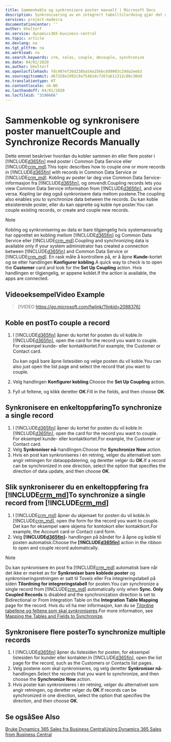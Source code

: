 ```yaml
---
title: Sammenkoble og synkronisere poster manuelt | Microsoft Docs
description: Synkronisering av en integrert tabelltilordning gjør det mulig å synkronisere data i alle poster i en tabell i Business Central og Dynamics 365 Sales-enhet som er koblet.
services: project-madeira
documentationcenter: ''
author: bholtorf
ms.service: dynamics365-business-central
ms.topic: article
ms.devlang: na
ms.tgt_pltfrm: na
ms.workload: na
ms.search.keywords: crm, sales, couple, decouple, synchronize
ms.date: 04/01/2020
ms.author: bholtorf
ms.openlocfilehash: fdc407ef26d238ba54a2566cdd9003c29da2eeb3
ms.sourcegitcommit: d67328e1992c9a754b14c7267ab11312c80c38dd
ms.translationtype: HT
ms.contentlocale: nb-NO
ms.lasthandoff: 04/01/2020
ms.locfileid: "3196666"
---
```

# <a name="couple-and-synchronize-records-manually"></a><span data-ttu-id="cf5f3-103">Sammenkoble og synkronisere poster manuelt</span><span class="sxs-lookup"><span data-stu-id="cf5f3-103">Couple and Synchronize Records Manually</span></span>
<span data-ttu-id="cf5f3-104">Dette emnet beskriver hvordan du kobler sammen én eller flere poster i [!INCLUDE[d365fin](includes/d365fin_md.md)] med poster i Common Data Service eller [!INCLUDE[crm_md](includes/crm_md.md)].</span><span class="sxs-lookup"><span data-stu-id="cf5f3-104">This topic describes how to couple one or more records in [!INCLUDE[d365fin](includes/d365fin_md.md)] with records in Common Data Service or [!INCLUDE[crm_md](includes/crm_md.md)].</span></span> <span data-ttu-id="cf5f3-105">Kobling av poster lar deg vise Common Data Service-informasjon fra [!INCLUDE[d365fin](includes/d365fin_md.md)], og omvendt.</span><span class="sxs-lookup"><span data-stu-id="cf5f3-105">Coupling records lets you view Common Data Service information from [!INCLUDE[d365fin](includes/d365fin_md.md)], and vice versa.</span></span> <span data-ttu-id="cf5f3-106">Kopling lar deg også synkronisere data mellom postene.</span><span class="sxs-lookup"><span data-stu-id="cf5f3-106">The coupling also enables you to synchronize data between the records.</span></span> <span data-ttu-id="cf5f3-107">Du kan koble eksisterende poster, eller du kan opprette og koble nye poster.</span><span class="sxs-lookup"><span data-stu-id="cf5f3-107">You can couple existing records, or create and couple new records.</span></span>

> [!Note]
> <span data-ttu-id="cf5f3-108">Kobling og synkronisering av data er bare tilgjengelig hvis systemansvarlig har opprettet en kobling mellom [!INCLUDE[d365fin](includes/d365fin_md.md)] og Common Data Service eller [!INCLUDE[crm_md](includes/crm_md.md)].</span><span class="sxs-lookup"><span data-stu-id="cf5f3-108">Coupling and synchronizing data is available only if your system administrator has created a connection between [!INCLUDE[d365fin](includes/d365fin_md.md)] and Common Data Service or [!INCLUDE[crm_md](includes/crm_md.md)].</span></span> <span data-ttu-id="cf5f3-109">En rask måte å kontrollere på, er å åpne **Kunde**-kortet og se etter handlingen **Konfigurer kobling**.</span><span class="sxs-lookup"><span data-stu-id="cf5f3-109">A quick way to check is to open the **Customer** card and look for the **Set Up Coupling** action.</span></span> <span data-ttu-id="cf5f3-110">Hvis handlingen er tilgjengelig, er appene koblet.</span><span class="sxs-lookup"><span data-stu-id="cf5f3-110">If the action is available, the apps are connected.</span></span>   

## <a name="video-example"></a><span data-ttu-id="cf5f3-111">Videoeksempel</span><span class="sxs-lookup"><span data-stu-id="cf5f3-111">Video Example</span></span>

> [!VIDEO https://go.microsoft.com/fwlink/?linkid=2098376]

## <a name="to-couple-a-record"></a><span data-ttu-id="cf5f3-112">Koble en post</span><span class="sxs-lookup"><span data-stu-id="cf5f3-112">To couple a record</span></span>  
1.  <span data-ttu-id="cf5f3-113">I [!INCLUDE[d365fin](includes/d365fin_md.md)] åpner du kortet for posten du vil koble.</span><span class="sxs-lookup"><span data-stu-id="cf5f3-113">In [!INCLUDE[d365fin](includes/d365fin_md.md)], open the card for the record you want to couple.</span></span> <span data-ttu-id="cf5f3-114">For eksempel kunde- eller kontaktkortet.</span><span class="sxs-lookup"><span data-stu-id="cf5f3-114">For example, the Customer or Contact card.</span></span>  

    <span data-ttu-id="cf5f3-115">Du kan også bare åpne listesiden og velge posten du vil koble.</span><span class="sxs-lookup"><span data-stu-id="cf5f3-115">You can also just open the list page and select the record that you want to couple.</span></span>  

2.  <span data-ttu-id="cf5f3-116">Velg handlingen **Konfigurer kobling**.</span><span class="sxs-lookup"><span data-stu-id="cf5f3-116">Choose the **Set Up Coupling** action.</span></span>  
3.  <span data-ttu-id="cf5f3-117">Fyll ut feltene, og klikk deretter **OK**.</span><span class="sxs-lookup"><span data-stu-id="cf5f3-117">Fill in the fields, and then choose **OK**.</span></span>  

## <a name="to-synchronize-a-single-record"></a><span data-ttu-id="cf5f3-118">Synkronisere en enkeltoppføring</span><span class="sxs-lookup"><span data-stu-id="cf5f3-118">To synchronize a single record</span></span>  
1.  <span data-ttu-id="cf5f3-119">I [!INCLUDE[d365fin](includes/d365fin_md.md)] åpner du kortet for posten du vil koble.</span><span class="sxs-lookup"><span data-stu-id="cf5f3-119">In [!INCLUDE[d365fin](includes/d365fin_md.md)], open the card for the record you want to couple.</span></span> <span data-ttu-id="cf5f3-120">For eksempel kunde- eller kontaktkortet.</span><span class="sxs-lookup"><span data-stu-id="cf5f3-120">For example, the Customer or Contact card.</span></span>  
2.  <span data-ttu-id="cf5f3-121">Velg **Synkroniser nå**-handlingen.</span><span class="sxs-lookup"><span data-stu-id="cf5f3-121">Choose the **Synchronize Now** action.</span></span>  
3.  <span data-ttu-id="cf5f3-122">Hvis en post kan synkroniseres i én retning, velger du alternativet som angir retningen for dataoppdatering, og deretter velger du **OK**.</span><span class="sxs-lookup"><span data-stu-id="cf5f3-122">If a record can be synchronized in one direction, select the option that specifies the direction of data update, and then choose **OK**.</span></span>  

## <a name="to-synchronize-a-single-record-from-crm_md"></a><span data-ttu-id="cf5f3-123">Slik synkroniserer du en enkeltoppføring fra [!INCLUDE[crm_md](includes/crm_md.md)]</span><span class="sxs-lookup"><span data-stu-id="cf5f3-123">To synchronize a single record from [!INCLUDE[crm_md](includes/crm_md.md)]</span></span>  
1.  <span data-ttu-id="cf5f3-124">I [!INCLUDE[crm_md](includes/crm_md.md)] åpner du skjemaet for posten du vil koble.</span><span class="sxs-lookup"><span data-stu-id="cf5f3-124">In [!INCLUDE[crm_md](includes/crm_md.md)], open the form for the record you want to couple.</span></span> <span data-ttu-id="cf5f3-125">Det kan for eksempel være skjema for kontokort eller kontaktkort.</span><span class="sxs-lookup"><span data-stu-id="cf5f3-125">For example, the Account card or Contact card form.</span></span>  
2.  <span data-ttu-id="cf5f3-126">Velg **[!INCLUDE[d365fin](includes/d365fin_md.md)]-** handlingen på båndet for å åpne og koble til posten automatisk.</span><span class="sxs-lookup"><span data-stu-id="cf5f3-126">Choose the **[!INCLUDE[d365fin](includes/d365fin_md.md)]** action in the ribbon to open and couple record automatically.</span></span>

> [!Note]
> <span data-ttu-id="cf5f3-127">Du kan synkronisere én post fra [!INCLUDE[crm_md](includes/crm_md.md)] automatisk bare når det ikke er merket av for **Synkroniser bare koblede poster** og synkroniseringsretningen er satt til Toveis eller Fra integreringstabell på siden **Tilordning for integreringstabell** for posten.</span><span class="sxs-lookup"><span data-stu-id="cf5f3-127">You can synchronize a single record from [!INCLUDE[crm_md](includes/crm_md.md)] automatically only when **Sync. Only Coupled Records** is disabled and the synchronization direction is set to Bidirectional or From Integration Table on the **Integration Table Mapping** page for the record.</span></span> <span data-ttu-id="cf5f3-128">Hvis du vil ha mer informasjon, kan du se [Tilordne tabellene og feltene som skal synkroniseres](admin-how-to-modify-table-mappings-for-synchronization.md#creating-new-records).</span><span class="sxs-lookup"><span data-stu-id="cf5f3-128">For more information, see [Mapping the Tables and Fields to Synchronize](admin-how-to-modify-table-mappings-for-synchronization.md#creating-new-records).</span></span>     

## <a name="to-synchronize-multiple-records"></a><span data-ttu-id="cf5f3-129">Synkronisere flere poster</span><span class="sxs-lookup"><span data-stu-id="cf5f3-129">To synchronize multiple records</span></span>  
1.  <span data-ttu-id="cf5f3-130">I [!INCLUDE[d365fin](includes/d365fin_md.md)] åpner du listesiden for posten, for eksempel listesiden for kunder eller kontakter.</span><span class="sxs-lookup"><span data-stu-id="cf5f3-130">In [!INCLUDE[d365fin](includes/d365fin_md.md)], open the list page for the record, such as the Customers or Contacts list pages.</span></span>  
2.  <span data-ttu-id="cf5f3-131">Velg postene som skal synkroniseres, og velg deretter **Synkroniser nå**-handlingen.</span><span class="sxs-lookup"><span data-stu-id="cf5f3-131">Select the records that you want to synchronize, and then choose the **Synchronize Now** action.</span></span>  
3.  <span data-ttu-id="cf5f3-132">Hvis poster kan synkroniseres i én retning, velger du alternativet som angir retningen, og deretter velger du **OK**.</span><span class="sxs-lookup"><span data-stu-id="cf5f3-132">If records can be synchronized in one direction, select the option that specifies the direction, and then choose **OK**.</span></span>  

## <a name="see-also"></a><span data-ttu-id="cf5f3-133">Se også</span><span class="sxs-lookup"><span data-stu-id="cf5f3-133">See Also</span></span>  
[<span data-ttu-id="cf5f3-134">Bruke Dynamics 365 Sales fra Business Central</span><span class="sxs-lookup"><span data-stu-id="cf5f3-134">Using Dynamics 365 Sales from Business Central</span></span>](marketing-integrate-dynamicscrm.md)
